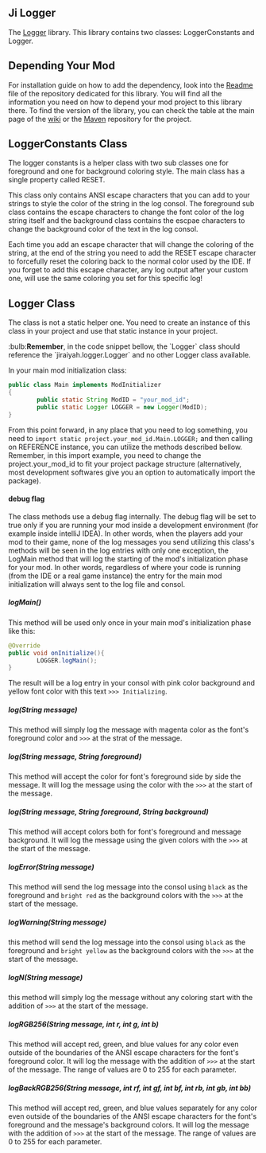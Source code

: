 ## Ji Logger

The [Logger](https://github.com/drkhodakarami/JiLogger) library. This library contains two classes: LoggerConstants and Logger.

## Depending Your Mod

For installation guide on how to add the dependency, look into the [Readme](https://github.com/drkhodakarami/JiLogger) file of the repository dedicated for this library. You will find all the information you need on how to depend your mod project to this library there. To find the version of the library, you can check the table at the main page of the [wiki](https://drkhodakarami.github.io/) or the [Maven](https://repo.repsy.io/mvn/jiraiyah/jilibs/jiraiyah/logger/) repository for the project.

## LoggerConstants Class

The logger constants is a helper class with two sub classes one for foreground and one for background coloring style. The main class has a single property called RESET.

This class only contains ANSI escape characters that you can add to your strings to style the color of the string in the log consol. The foreground sub class contains the escape characters to change the font color of the log string itself and the background class contains the escpae characters to change the background color of the text in the log consol.

Each time you add an escape character that will change the coloring of the string, at the end of the string you need to add the RESET escape character to forcefully reset the coloring back to the normal color used by the IDE. If you forget to add this escape character, any log output after your custom one, will use the same coloring you set for this specific log!

## Logger Class

The class is not a static helper one. You need to create an instance of this class in your project and use that static instance in your project. 

<div class="alert alert-dismissible alert-danger">
  :bulb:<strong>Remember</strong>, in the code snippet bellow, the `Logger` class should reference the `jiraiyah.logger.Logger` and no other Logger class available.
</div>

In your main mod initialization class:
```java
public class Main implements ModInitializer
{
        public static String ModID = "your_mod_id";
        public static Logger LOGGER = new Logger(ModID);
}
```

From this point forward, in any place that you need to log something, you need to `import static project.your_mod_id.Main.LOGGER;` and then calling on REFERENCE instance, you can utilize the methods described bellow. Remember, in this import example, you need to change the project.your_mod_id to fit your project package structure (alternatively, most development softwares give you an option to automatically import the package).

#### debug flag

The class methods use a debug flag internally. The debug flag will be set to true only if you are running your mod inside a development environment (for example inside intelliJ IDEA). In other words, when the players add your mod to their game, none of the log messages you send utilizing this class's methods will be seen in the log entries with only one exception, the LogMain method that will log the starting of the mod's initialization phase for your mod. In other words, regardless of where your code is running (from the IDE or a real game instance) the entry for the main mod initialization will always sent to the log file and consol.

##### logMain()

This method will be used only once in your main mod's initialization phase like this:

```java
@Override
public void onInitialize(){
        LOGGER.logMain();
}
```

The result will be a log entry in your consol with pink color background and yellow font color with this text `>>> Initializing`.

##### log(String message)

This method will simply log the message with magenta color as the font's foreground color and `>>>` at the strat of the message.

##### log(String message, String foreground)

This method will accept the color for font's foreground side by side the message. It will log the message using the color with the `>>>` at the start of the message.

##### log(String message, String foreground, String background)

This method will accept colors both for font's foreground and message background. It will log the message using the given colors with the `>>>` at the start of the message.

##### logError(String message)

This method will send the log message into the consol using `black` as the foreground and `bright red` as the background colors with the `>>>` at the start of the message.

##### logWarning(String message)

this method will send the log message into the consol using `black` as the foreground and `bright yellow` as the background colors with the `>>>` at the start of the message.

##### logN(String message)

this method will simply log the message without any coloring start with the addition of `>>>` at the start of the message.

##### logRGB256(String message, int r, int g, int b)

This method will accept red, green, and blue values for any color even outside of the boundaries of the ANSI escape characters for the font's foreground color. It will log the message with the addition of `>>>` at the start of the message. The range of values are 0 to 255 for each parameter.

##### logBackRGB256(String message, int rf, int gf, int bf, int rb, int gb, int bb)

This method will accept red, green, and blue values separately for any color even outside of the boundaries of the ANSI escape characters for the font's foreground and the message's background colors. It will log the message with the addition of `>>>` at the start of the message. The range of values are 0 to 255 for each parameter.

